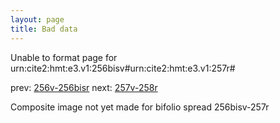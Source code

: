 ```yaml
---
layout: page
title: Bad data
---
```


Unable to format page for urn:cite2:hmt:e3.v1:256bisv#urn:cite2:hmt:e3.v1:257r#

prev: [256v-256bisr](../256v-256bisr/) next: [257v-258r](../257v-258r/)

Composite image not yet made for bifolio spread 256bisv-257r

